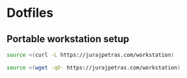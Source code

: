 # Dotfiles

## Portable workstation setup

```bash
source <(curl -L https://jurajpetras.com/workstation)
```

```bash
source <(wget -qO- https://jurajpetras.com/workstation)
```
